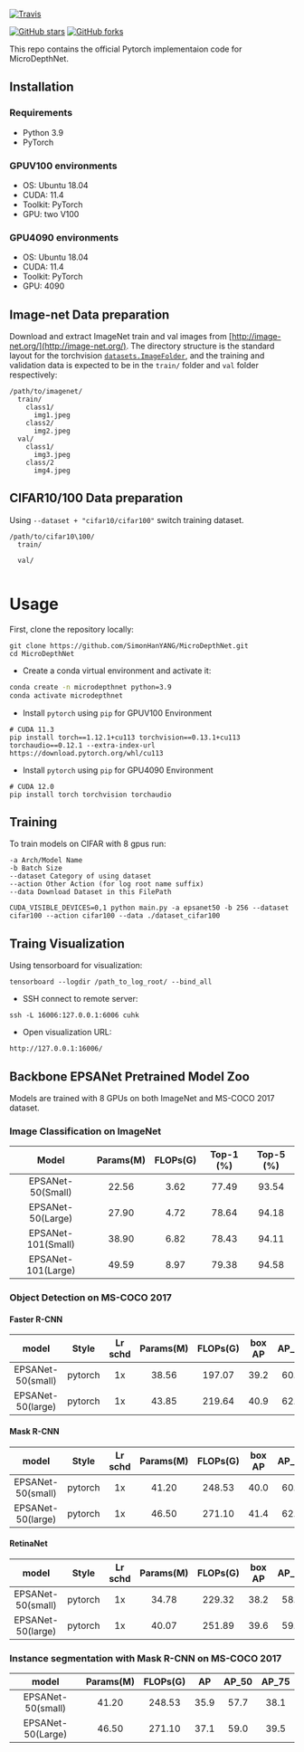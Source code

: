 
[![Travis](https://img.shields.io/badge/language-Python-red.svg)]()

[![GitHub stars](https://img.shields.io/github/stars/murufeng/EPSANet.svg?style=social&label=Stars)](https://github.com/murufeng/EPSANet)
[![GitHub forks](https://img.shields.io/github/forks/murufeng/EPSANet.svg?style=social&label=Forks)](https://github.com/murufeng/EPSANet)


This repo contains the official Pytorch implementaion code for MicroDepthNet.


## Installation

### Requirements

- Python 3.9
- PyTorch

### GPUV100 environments

- OS: Ubuntu 18.04
- CUDA: 11.4
- Toolkit: PyTorch
- GPU: two V100

### GPU4090 environments

- OS: Ubuntu 18.04
- CUDA: 11.4
- Toolkit: PyTorch
- GPU: 4090

## Image-net Data preparation

Download and extract ImageNet train and val images from [http://image-net.org/](http://image-net.org/).
The directory structure is the standard layout for the torchvision [`datasets.ImageFolder`](https://pytorch.org/docs/stable/torchvision/datasets.html#imagefolder), and the training and validation data is expected to be in the `train/` folder and `val` folder respectively:

```
/path/to/imagenet/
  train/
    class1/
      img1.jpeg
    class2/
      img2.jpeg
  val/
    class1/
      img3.jpeg
    class/2
      img4.jpeg
```

## CIFAR10/100 Data preparation

Using `--dataset + "cifar10/cifar100"` switch training dataset.
```
/path/to/cifar10\100/
  train/
    
  val/
    
```
# Usage
First, clone the repository locally:
```
git clone https://github.com/SimonHanYANG/MicroDepthNet.git
cd MicroDepthNet
```
- Create a conda virtual environment and activate it:

```bash
conda create -n microdepthnet python=3.9
conda activate microdepthnet
```

- Install `pytorch` using `pip` for GPUV100 Environment

```
# CUDA 11.3
pip install torch==1.12.1+cu113 torchvision==0.13.1+cu113 torchaudio==0.12.1 --extra-index-url https://download.pytorch.org/whl/cu113
```

- Install `pytorch` using `pip` for GPU4090 Environment

```
# CUDA 12.0
pip install torch torchvision torchaudio
```
## Training
To train models on CIFAR with 8 gpus run:

```
-a Arch/Model Name
-b Batch Size
--dataset Category of using dataset
--action Other Action (for log root name suffix)
--data Download Dataset in this FilePath
```
```
CUDA_VISIBLE_DEVICES=0,1 python main.py -a epsanet50 -b 256 --dataset cifar100 --action cifar100 --data ./dataset_cifar100
```

## Traing Visualization
Using tensorboard for visualization:

```
tensorboard --logdir /path_to_log_root/ --bind_all
```
- SSH connect to remote server:
```
ssh -L 16006:127.0.0.1:6006 cuhk
```
- Open visualization URL:
```
http://127.0.0.1:16006/
```

## Backbone EPSANet Pretrained Model Zoo

Models are trained with 8 GPUs on both ImageNet and MS-COCO 2017 dataset. 

### Image Classification on ImageNet

|         Model         | Params(M) | FLOPs(G) | Top-1 (%) | Top-5 (%) | 
|:---------------------:|:---------:|:--------:|:---------:|:---------:|
| EPSANet-50(Small)             |  22.56     | 3.62     | 77.49 | 93.54 |
| EPSANet-50(Large)             | 27.90     | 4.72    | 78.64 | 94.18 | 
| EPSANet-101(Small)             | 38.90   | 6.82     | 78.43 | 94.11 | 
| EPSANet-101(Large)            | 49.59     | 8.97    | 79.38 | 94.58  |


### Object Detection on MS-COCO 2017

#### Faster R-CNN
|    model |  Style  | Lr schd | Params(M) | FLOPs(G) | box AP  | AP_50  |  AP_75| 
| :-------------:| :-----: | :-----: |:---------:|:--------:| :----: | :--------: | :----: | 
|    EPSANet-50(small)  | pytorch |   1x    | 38.56 | 197.07 | 39.2 | 60.3 | 42.3 | 
|    EPSANet-50(large)  | pytorch |   1x    | 43.85 | 219.64 | 40.9 | 62.1 | 44.6 | 


#### Mask R-CNN
|    model |  Style  | Lr schd | Params(M) | FLOPs(G) | box AP | AP_50  |  AP_75  | 
| :-------------:| :-----: | :-----: |:---------:|:--------:| :----: | :------: | :----: | 
|    EPSANet-50(small)  | pytorch |   1x    | 41.20 | 248.53 | 40.0 | 60.9 | 43.3 | 
|    EPSANet-50(large)  | pytorch |   1x    | 46.50 | 271.10 | 41.4 | 62.3 | 45.3 | 

#### RetinaNet
|    model |  Style  | Lr schd | Params(M) | FLOPs(G) | box AP | AP_50  |  AP_75  | 
| :-------------:| :-----: | :-----: |:---------:|:--------:| :----: | :------: | :----: | 
|    EPSANet-50(small)  | pytorch |   1x    | 34.78 | 229.32 | 38.2  | 58.1 | 40.6 | 
|    EPSANet-50(large)  | pytorch |   1x    | 40.07 | 251.89 | 39.6  | 59.4 | 42.3 | 


### Instance segmentation with Mask R-CNN on MS-COCO 2017
|model |Params(M) | FLOPs(G) | AP | AP_50 | AP_75 | 
| :----:| :-----: | :-----: |:---------:|:---------:|:---------:|
|EPSANet-50(small) | 41.20 | 248.53 | 35.9 | 57.7 | 38.1 | 
|EPSANet-50(Large) | 46.50 | 271.10 | 37.1 | 59.0 | 39.5 | 

